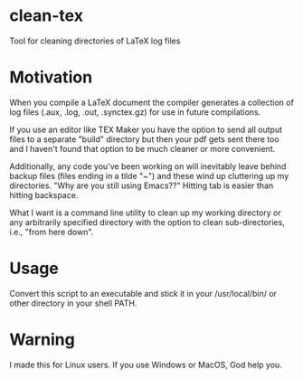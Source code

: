 # clean-tex
Tool for cleaning directories of LaTeX log files


# Motivation
When you compile a LaTeX document the compiler generates a collection of log files (.aux, .log, .out, .synctex.gz) for use in future compilations. 

If you use an editor like TEX Maker you have the option to send all output files to a separate "build" directory but then your pdf gets sent there too and I haven't found that option to be much cleaner or more convenient.

Additionally, any code you've been working on will inevitably leave behind backup files (files ending in a tilde "~") and these wind up cluttering up my directories. "Why are you still using Emacs??" Hitting tab is easier than hitting backspace.

What I want is a command line utility to clean up my working directory or any arbitrarily specified directory with the option to clean sub-directories, i.e., "from here down".


# Usage
Convert this script to an executable and stick it in your /usr/local/bin/ or other directory in your shell PATH.


# Warning
I made this for Linux users. If you use Windows or MacOS, God help you.
